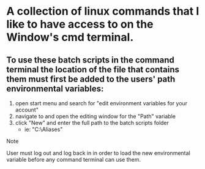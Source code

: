 # A collection of linux commands that I like to have access to on the Window's cmd terminal.


## To use these batch scripts in the command terminal the location of the file that contains them must first be added to the users' path environmental variables:

1)	open start menu and search for "edit environment variables for your account"
1)	navigate to and open the editing window for the "Path" variable
1)	click "New" and enter the full path to the batch scripts folder
	- ie:	"C:\Aliases"

> [!Note]
> User must log out and log back in in order to load the new environmental variable before any command terminal can use them.
